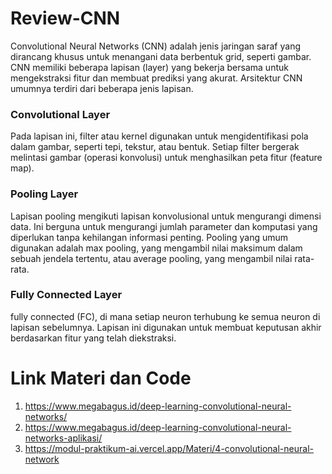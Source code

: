 # Review-CNN
Convolutional Neural Networks (CNN) adalah jenis jaringan saraf yang dirancang khusus untuk menangani data berbentuk grid, seperti gambar. CNN memiliki beberapa lapisan (layer) yang bekerja bersama untuk mengekstraksi fitur dan membuat prediksi yang akurat. Arsitektur CNN umumnya terdiri dari beberapa jenis lapisan.

### Convolutional Layer 
Pada lapisan ini, filter atau kernel digunakan untuk mengidentifikasi pola dalam gambar, seperti tepi, tekstur, atau bentuk. Setiap filter bergerak melintasi gambar (operasi konvolusi) untuk menghasilkan peta fitur (feature map).

### Pooling Layer
Lapisan pooling mengikuti lapisan konvolusional untuk mengurangi dimensi data. Ini berguna untuk mengurangi jumlah parameter dan komputasi yang diperlukan tanpa kehilangan informasi penting. Pooling yang umum digunakan adalah max pooling, yang mengambil nilai maksimum dalam sebuah jendela tertentu, atau average pooling, yang mengambil nilai rata-rata.

### Fully Connected Layer 
fully connected (FC), di mana setiap neuron terhubung ke semua neuron di lapisan sebelumnya. Lapisan ini digunakan untuk membuat keputusan akhir berdasarkan fitur yang telah diekstraksi.

# Link Materi dan Code
1. https://www.megabagus.id/deep-learning-convolutional-neural-networks/
2. https://www.megabagus.id/deep-learning-convolutional-neural-networks-aplikasi/
3. https://modul-praktikum-ai.vercel.app/Materi/4-convolutional-neural-network
